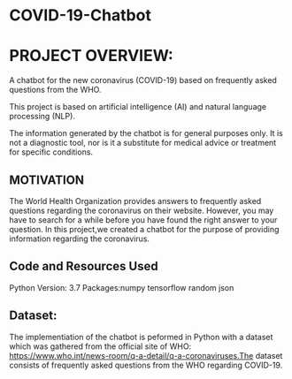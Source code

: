 # COVID-19-Chatbot

# PROJECT OVERVIEW:
A chatbot for the new coronavirus (COVID-19) based on frequently asked questions from the WHO.

This project is based on artificial intelligence (AI) and natural language processing (NLP).

The information generated by the chatbot is for general purposes only. It is not a diagnostic tool, nor is it a substitute for medical advice or treatment for specific conditions.

## MOTIVATION

The World Health Organization provides answers to frequently asked questions regarding the coronavirus on their website. However, you may have to search for a while before you have found the right answer to your question.
In this project,we created a chatbot for the purpose of providing information regarding the coronavirus. 

## Code and Resources Used
Python Version: 3.7
Packages:numpy tensorflow random json 

## Dataset:
The implementiation of the chatbot is peformed in Python with a dataset which was gathered from the official site of WHO: https://www.who.int/news-room/q-a-detail/q-a-coronaviruses.The dataset consists of frequently asked questions from the WHO regarding COVID-19.

